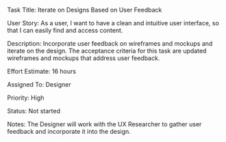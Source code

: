 Task Title: Iterate on Designs Based on User Feedback

User Story: As a user, I want to have a clean and intuitive user interface, so that I can easily find and access content.

Description: Incorporate user feedback on wireframes and mockups and iterate on the design. The acceptance criteria for this task are updated wireframes and mockups that address user feedback.

Effort Estimate: 16 hours

Assigned To: Designer

Priority: High

Status: Not started

Notes: The Designer will work with the UX Researcher to gather user feedback and incorporate it into the design.